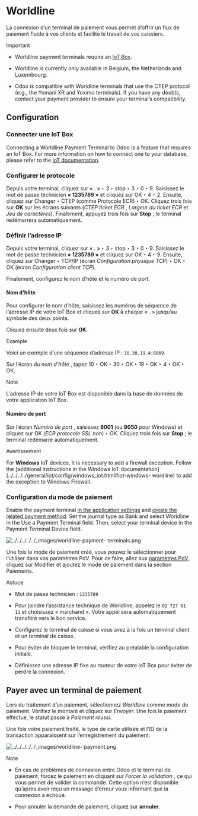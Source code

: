 # Worldline

La connexion d’un terminal de paiement vous permet d’offrir un flux de
paiement fluide à vos clients et facilite le travail de vos caissiers.

Important

  * Worldline payment terminals require an [IoT Box](../../../../general/iot.html).

  * Worldline is currently only available in Belgium, the Netherlands and Luxembourg.

  * Odoo is compatible with Worldline terminals that use the CTEP protocol (e.g., the Yomani XR and Yoximo terminals). If you have any doubts, contact your payment provider to ensure your terminal’s compatibility.

## Configuration

### Connecter une IoT Box

Connecting a Worldline Payment Terminal to Odoo is a feature that requires an
IoT Box. For more information on how to connect one to your database, please
refer to the [IoT documentation](../../../../general/iot/config/connect.html).

### Configurer le protocole

Depuis votre terminal, cliquez sur « . » ‣ 3 ‣ stop ‣ 3 ‣ 0 ‣ 9. Saisissez le
mot de passe technicien **« 1235789 »** et cliquez sur OK ‣ 4 ‣ 2. Ensuite,
cliquez sur Changer ‣ CTEP (comme Protocole ECR) ‣ OK. Cliquez trois fois sur
**OK** sur les écrans suivants (_CTEP ticket ECR_ , _Largeur du ticket ECR_ et
_Jeu de caractères_). Finalement, appuyez trois fois sur **Stop** ; le
terminal redémarrera automatiquement.

### Définir l’adresse IP

Depuis votre terminal, cliquez sur « . » ‣ 3 ‣ stop ‣ 3 ‣ 0 ‣ 9. Saisissez le
mot de passe technicien **« 1235789 »** et cliquez sur OK ‣ 4 ‣ 9. Ensuite,
cliquez sur Changer ‣ TCP/IP (écran _Configuration physique TCP_) ‣ OK ‣ OK
(écran _Configuration client TCP_).

Finalement, configurez le nom d’hôte et le numéro de port.

#### Nom d’hôte

Pour configurer le nom d’hôte, saisissez les numéros de séquence de l’adresse
IP de votre IoT Box et cliquez sur **OK** à chaque « . » jusqu’au symbole des
deux points.

Cliquez ensuite deux fois sur **OK**.

Example

Voici un exemple d’une séquence d’adresse IP : `10.30.19.4:8069`.

Sur l’écran du _nom d’hôte_ , tapez 10 ‣ OK ‣ 30 ‣ OK ‣ 19 ‣ OK ‣ 4 ‣ OK ‣ OK.

Note

L’adresse IP de votre IoT Box est disponible dans la base de données de votre
application IoT Box.

#### Numéro de port

Sur l’écran _Numéro de port_ , saisissez **9001** (ou **9050** pour Windows)
et cliquez sur OK (_ECR protocole SSL non_) ‣ OK. Cliquez trois fois sur
**Stop** ; le terminal redémarre automatiquement.

Avertissement

For **Windows** IoT devices, it is necessary to add a firewall exception.
Follow the [additional instructions in the Windows IoT
documentation](../../../../general/iot/config/windows_iot.html#iot-windows-
wordline) to add the exception to Windows Firewall.

### Configuration du mode de paiement

Enable the payment terminal [in the application
settings](../../configuration.html#configuration-settings) and [create the
related payment method](../../payment_methods.html). Set the journal type as
Bank and select Worldline in the Use a Payment Terminal field. Then, select
your terminal device in the Payment Terminal Device field.

![../../../../../_images/worldline-payment-
terminals.png](../../../../../_images/worldline-payment-terminals.png)

Une fois le mode de paiement créé, vous pouvez le sélectionner pour l’utiliser
dans vos paramètres PdV. Pour ce faire, allez aux [paramètres
PdV](../../configuration.html#configuration-settings), cliquez sur Modifier et
ajoutez le mode de paiement dans la section Paiements.

Astuce

  * Mot de passe technicien : `1235789`

  * Pour joindre l’assistance technique de Worldline, appelez le `02 727 61 11` et choisissez « marchand ». Votre appel sera automatiquement transféré vers le bon service.

  * Configurez le terminal de caisse si vous avez à la fois un terminal client et un terminal de caisse.

  * Pour éviter de bloquer le terminal, vérifiez au préalable la configuration initiale.

  * Définissez une adresse IP fixe au routeur de votre IoT Box pour éviter de perdre la connexion.

## Payer avec un terminal de paiement

Lors du traitement d’un paiement, sélectionnez _Worldline_ comme mode de
paiement. Vérifiez le montant et cliquez sur _Envoyer_. Une fois le paiement
effectué, le statut passe à _Paiement réussi_.

Une fois votre paiement traité, le type de carte utilisée et l’ID de la
transaction apparaissent sur l’enregistrement du paiement.

![../../../../../_images/worldline-
payment.png](../../../../../_images/worldline-payment.png)

Note

  * En cas de problèmes de connexion entre Odoo et le terminal de paiement, forcez le paiement en cliquant sur _Forcer la validation_ , ce qui vous permet de valider la commande. Cette option n’est disponible qu’après avoir reçu un message d’erreur vous informant que la connexion a échoué.

  * Pour annuler la demande de paiement, cliquez sur **annuler**.

